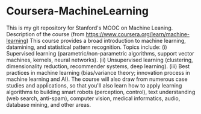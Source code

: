 # Coursera-MachineLearning
This is my git repository for Stanford's MOOC on Machine Leaning.
Description of the course (from https://www.coursera.org/learn/machine-learning)
This course provides a broad introduction to machine learning, datamining, and statistical pattern recognition. 
Topics include: (i) Supervised learning (parametric/non-parametric algorithms, support vector machines, kernels, 
neural networks). (ii) Unsupervised learning (clustering, dimensionality reduction, recommender systems, deep learning).
(iii) Best practices in machine learning (bias/variance theory; innovation process in machine learning and AI).
The course will also draw from numerous case studies and applications, 
so that you'll also learn how to apply learning algorithms to building smart robots (perception, control), 
text understanding (web search, anti-spam), computer vision, medical informatics, audio, database mining, and other areas.
